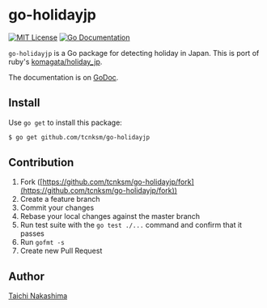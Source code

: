 # go-holidayjp

[![MIT License](http://img.shields.io/badge/license-MIT-blue.svg?style=flat-square)][license]
[![Go Documentation](http://img.shields.io/badge/go-documentation-blue.svg?style=flat-square)][godocs]

[license]: https://github.com/tcnksm/go-holidayjp/blob/master/LICENSE
[godocs]: http://godoc.org/github.com/tcnksm/go-holidayjp

`go-holidayjp` is a Go package for detecting holiday in Japan. This is port of ruby's [komagata/holiday_jp](https://github.com/komagata/holiday_jp).

The documentation is on [GoDoc][godocs].

## Install

Use `go get` to install this package:

```bash
$ go get github.com/tcnksm/go-holidayjp
```

## Contribution

1. Fork ([https://github.com/tcnksm/go-holidayjp/fork](https://github.com/tcnksm/go-holidayjp/fork))
1. Create a feature branch
1. Commit your changes
1. Rebase your local changes against the master branch
1. Run test suite with the `go test ./...` command and confirm that it passes
1. Run `gofmt -s`
1. Create new Pull Request

## Author

[Taichi Nakashima](https://github.com/tcnksm)
